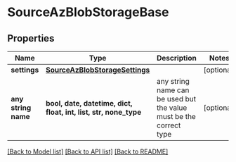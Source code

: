 # SourceAzBlobStorageBase


## Properties
Name | Type | Description | Notes
------------ | ------------- | ------------- | -------------
**settings** | [**SourceAzBlobStorageSettings**](SourceAzBlobStorageSettings.md) |  | [optional] 
**any string name** | **bool, date, datetime, dict, float, int, list, str, none_type** | any string name can be used but the value must be the correct type | [optional]

[[Back to Model list]](../README.md#documentation-for-models) [[Back to API list]](../README.md#documentation-for-api-endpoints) [[Back to README]](../README.md)



